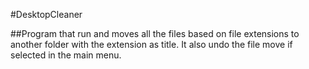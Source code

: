 #DesktopCleaner

##Program that run and moves all the files based on file extensions to another folder with the extension as title. It also undo the file move if selected in the main menu.
